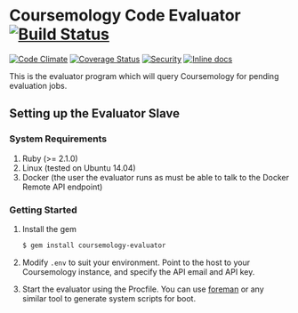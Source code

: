 # Coursemology Code Evaluator [![Build Status](https://travis-ci.org/Coursemology/evaluator-slave.svg?branch=master)](https://travis-ci.org/Coursemology/evaluator-slave)
[![Code Climate](https://codeclimate.com/github/Coursemology/evaluator-slave/badges/gpa.svg)](https://codeclimate.com/github/Coursemology/evaluator-slave) [![Coverage Status](https://coveralls.io/repos/Coursemology/evaluator-slave/badge.svg?branch=master&service=github)](https://coveralls.io/github/Coursemology/evaluator-slave?branch=master) [![Security](https://hakiri.io/github/Coursemology/evaluator-slave/master.svg)](https://hakiri.io/github/Coursemology/evaluator-slave/master) [![Inline docs](http://inch-ci.org/github/coursemology/evaluator-slave.svg?branch=master)](http://inch-ci.org/github/coursemology/evaluator-slave)

This is the evaluator program which will query Coursemology for pending evaluation jobs.

## Setting up the Evaluator Slave

### System Requirements

1. Ruby (>= 2.1.0)
2. Linux (tested on Ubuntu 14.04)
3. Docker (the user the evaluator runs as must be able to talk to the Docker Remote API endpoint)

### Getting Started

1. Install the gem

   ```sh
   $ gem install coursemology-evaluator
   ```

2. Modify `.env` to suit your environment. Point to the host to your Coursemology instance, and 
   specify the API email and API key.

3. Start the evaluator using the Procfile. You can use [foreman](https://github.com/ddollar/foreman)
   or any similar tool to generate system scripts for boot.
